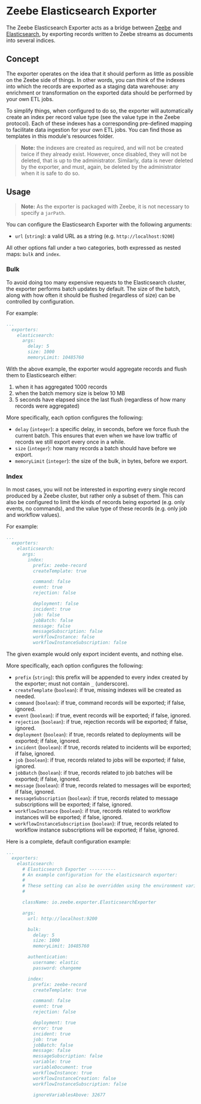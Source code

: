 # Zeebe Elasticsearch Exporter

The Zeebe Elasticsearch Exporter acts as a bridge between
[Zeebe](https://zeebe.io/) and [Elasticsearch](https://www.elastic.co/products/elasticsearch),
by exporting records written to Zeebe streams as documents into several indices.

## Concept

The exporter operates on the idea that it should perform as little as possible on the Zeebe side
of things. In other words, you can think of the indexes into which the records are exported as a staging data
warehouse: any enrichment or transformation on the exported data should be performed by your own ETL jobs.

To simplify things, when configured to do so, the exporter will automatically create an index per
record value type (see the value type in the Zeebe protocol). Each of these indexes has a corresponding
pre-defined mapping to facilitate data ingestion for your own ETL jobs. You can find those as templates
in this module's resources folder.

> **Note:** the indexes are created as required, and will not be created twice if they already exist. However,
> once disabled, they will not be deleted, that is up to the administrator. Similarly, data is never deleted by
> the exporter, and must, again, be deleted by the administrator when it is safe to do so.

## Usage

> **Note:** As the exporter is packaged with Zeebe, it is not necessary to specify a `jarPath`.

You can configure the Elasticsearch Exporter with the following arguments:

* `url` (`string`): a valid URL as a string (e.g. `http://localhost:9200`)

All other options fall under a two categories, both expressed as nested maps: `bulk` and `index`.

### Bulk

To avoid doing too many expensive requests to the Elasticsearch cluster, the exporter
performs batch updates by default. The size of the batch, along with how often
it should be flushed (regardless of size) can be controlled by configuration.

For example:

```yaml
...
  exporters:
    elasticsearch:
      args:
        delay: 5
        size: 1000
        memoryLimit: 10485760
```

With the above example, the exporter would aggregate records and flush them to Elasticsearch
either:
  1. when it has aggregated 1000 records
  2. when the batch memory size is below 10 MB
  3. 5 seconds have elapsed since the last flush (regardless of how many records were aggregated)

More specifically, each option configures the following:

* `delay` (`integer`): a specific delay, in seconds, before we force flush the current batch. This ensures
that even when we have low traffic of records we still export every once in a while.
* `size` (`integer`): how many records a batch should have before we export.
* `memoryLimit` (`integer`): the size of the bulk, in bytes, before we export.

### Index

In most cases, you will not be interested in exporting every single record produced by a
Zeebe cluster, but rather only a subset of them. This can also be configured to limit the
kinds of records being exported (e.g. only events, no commands), and the value type of these
records (e.g. only job and workflow values).

For example:

```yaml
...
  exporters:
    elasticsearch:
      args:
        index:
          prefix: zeebe-record
          createTemplate: true

          command: false
          event: true
          rejection: false

          deployment: false
          incident: true
          job: false
          jobBatch: false
          message: false
          messageSubscription: false
          workflowInstance: false
          workflowInstanceSubscription: false
```

The given example would only export incident events, and nothing else.

More specifically, each option configures the following:

* `prefix` (`string`): this prefix will be appended to every index created by the exporter; must not contain `_` (underscore).
* `createTemplate` (`boolean`): if true, missing indexes will be created as needed.
* `command` (`boolean`): if true, command records will be exported; if false, ignored.
* `event` (`boolean`): if true, event records will be exported; if false, ignored.
* `rejection` (`boolean`): if true, rejection records will be exported; if false, ignored.
* `deployment` (`boolean`): if true, records related to deployments will be exported; if false, ignored.
* `incident` (`boolean`): if true, records related to incidents will be exported; if false, ignored.
* `job` (`boolean`): if true, records related to jobs will be exported; if false, ignored.
* `jobBatch` (`boolean`): if true, records related to job batches will be exported; if false, ignored.
* `message` (`boolean`): if true, records related to messages will be exported; if false, ignored.
* `messageSubscription` (`boolean`): if true, records related to message subscriptions will be exported; if false, ignored.
* `workflowInstance` (`boolean`): if true, records related to workflow instances will be exported; if false, ignored.
* `workflowInstanceSubscription` (`boolean`): if true, records related to workflow instance subscriptions will be exported; if false, ignored.

Here is a complete, default configuration example:

```yaml
...
  exporters:
    elasticsearch:
      # Elasticsearch Exporter ----------
      # An example configuration for the elasticsearch exporter:
      #
      # These setting can also be overridden using the environment variables "ZEEBE_BROKER_EXPORTERS_ELASTICSEARCH_..."
      #

      className: io.zeebe.exporter.ElasticsearchExporter

      args:
        url: http://localhost:9200

        bulk:
          delay: 5
          size: 1000
          memoryLimit: 10485760

        authentication:
          username: elastic
          password: changeme

        index:
          prefix: zeebe-record
          createTemplate: true

          command: false
          event: true
          rejection: false

          deployment: true
          error: true
          incident: true
          job: true
          jobBatch: false
          message: false
          messageSubscription: false
          variable: true
          variableDocument: true
          workflowInstance: true
          workflowInstanceCreation: false
          workflowInstanceSubscription: false

          ignoreVariablesAbove: 32677

```
